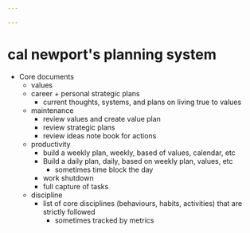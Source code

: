 ```yaml
---

---
```

# cal newport's planning system

- Core documents
	- values
	- career + personal strategic plans
		- current thoughts, systems, and plans on living true to values
	- maintenance
		- review values and create value plan
		- review strategic plans
		- review ideas note book for actions
	- productivity
		- build a weekly plan, weekly, based of values, calendar, etc
		- Build a daily plan, daily, based on weekly plan, values, etc
			- sometimes time block the day
		- work shutdown 
		- full capture of tasks
	- discipline
		- list of core disciplines (behaviours, habits, activities) that are strictly followed
			- sometimes tracked by metrics